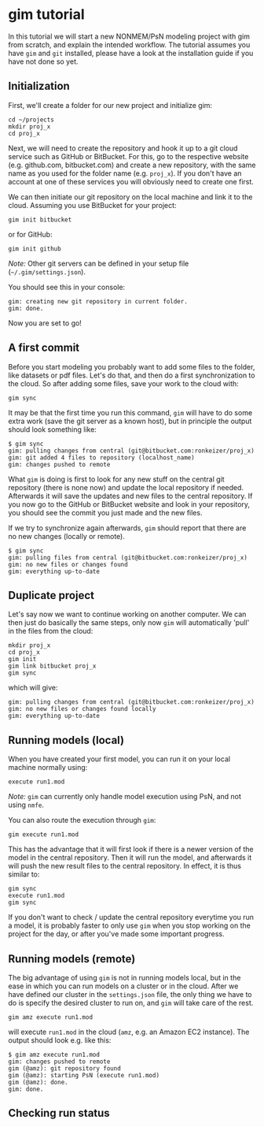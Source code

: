 gim tutorial
============

In this tutorial we will start a new NONMEM/PsN modeling project with gim from scratch, and explain the intended workflow. The tutorial assumes you have `gim` and `git` installed, please have a look at the installation guide if you have not done so yet.


Initialization
--------------
First, we'll create a folder for our new project and initialize gim:

    cd ~/projects
    mkdir proj_x
    cd proj_x

Next, we will need to create the repository and hook it up to a git cloud service such as GitHub or BitBucket. For this, go to the respective website (e.g. github.com, bitbucket.com) and create a new repository, with the same name as you used for the folder name (e.g. `proj_x`). If you don't have an account at one of these services you will obviously need to create one first. 

We can then initiate our git repository on the local machine and link it to the cloud. Assuming you use BitBucket for your project:

    gim init bitbucket

or for GitHub:

    gim init github

*Note:* Other git servers can be defined in your setup file (`~/.gim/settings.json`).

You should see this in your console:

    gim: creating new git repository in current folder.
    gim: done.

Now you are set to go! 

A first commit
--------------

Before you start modeling you probably want to add some files to the folder, like datasets or pdf files. Let's do that, and then do a first synchronization to the cloud. So after adding some files, save your work to the cloud with:
   
    gim sync

It may be that the first time you run this command, `gim` will have to do some extra work (save the git server as a known host), but in principle the output should look something like:

    $ gim sync
    gim: pulling changes from central (git@bitbucket.com:ronkeizer/proj_x)
    gim: git added 4 files to repository (localhost_name)
    gim: changes pushed to remote

What `gim` is doing is first to look for any new stuff on the central git repository (there is none now) and update the local repository if needed. Afterwards it will save the updates and new files to the central repository. If you now go to the GitHub or BitBucket website and look in your repository, you should see the commit you just made and the new files.

If we try to synchronize again afterwards, `gim` should report that there are no new changes (locally or remote).

    $ gim sync
    gim: pulling files from central (git@bitbucket.com:ronkeizer/proj_x)
    gim: no new files or changes found
    gim: everything up-to-date

Duplicate project
-----------------

Let's say now we want to continue working on another computer. We can then just do basically the same steps, only now `gim` will automatically 'pull' in the files from the cloud:

    mkdir proj_x
    cd proj_x
    gim init
    gim link bitbucket proj_x
    gim sync

which will give:

    gim: pulling changes from central (git@bitbucket.com:ronkeizer/proj_x)
    gim: no new files or changes found locally
    gim: everything up-to-date

Running models (local)
----------------------

When you have created your first model, you can run it on your local machine normally using:

    execute run1.mod

*Note:* `gim` can currently only handle model execution using PsN, and not using `nmfe`. 

You can also route the execution through `gim`:

    gim execute run1.mod

This has the advantage that it will first look if there is a newer version of the model in the central repository. Then it will run the model, and afterwards it will push the new result files to the central repository. In effect, it is thus similar to:

    gim sync
    execute run1.mod
    gim sync

If you don't want to check / update the central repository everytime you run a model, it is probably faster to only use `gim` when you stop working on the project for the day, or after you've made some important progress.


Running models (remote)
-----------------------

The big advantage of using `gim` is not in running models local, but in the ease in which you can run models on a cluster or in the cloud. After we have defined our cluster in the `settings.json` file, the only thing we have to do is specify the desired cluster to run on, and `gim` will take care of the rest.

    gim amz execute run1.mod

will execute `run1.mod` in the cloud (`amz`, e.g. an Amazon EC2 instance). The output should look e.g. like this:

    $ gim amz execute run1.mod
    gim: changes pushed to remote
    gim (@amz): git repository found
    gim (@amz): starting PsN (execute run1.mod)
    gim (@amz): done.
    gim: done.


Checking run status
-------------------
